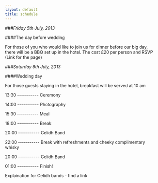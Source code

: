 ```yaml
---
layout: default
title: schedule
---
```


###*Friday 5th July, 2013*

####The day before wedding

For those of you who would like to join us for dinner before our big day, there will be a BBQ set up in the hotel.
The cost £20 per person and RSVP (Link for the page)

###*Saturday 6th July, 2013* 

####Wedding day

For those guests staying in the hotel, breakfast will be served at 10 am

13:30 ----------- Ceremony

14:00 ----------- Photography

15:30 ----------- Meal

18:00 ----------- Break

20:00 ----------- Celidh Band

22:00 ----------- Break with refreshments and cheeky complimentary whisky

20:00 ----------- Celidh Band 

01:00 ----------- Finish!

Explaination for Celidh bands - find a link




